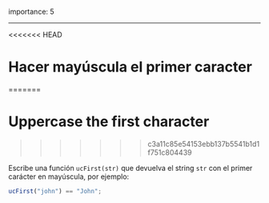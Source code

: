 importance: 5

---

<<<<<<< HEAD
# Hacer mayúscula el primer caracter
=======
# Uppercase the first character
>>>>>>> c3a11c85e54153ebb137b5541b1d1f751c804439

Escribe una función `ucFirst(str)` que devuelva el string `str` con el primer carácter en mayúscula, por ejemplo:

```js
ucFirst("john") == "John";
```
